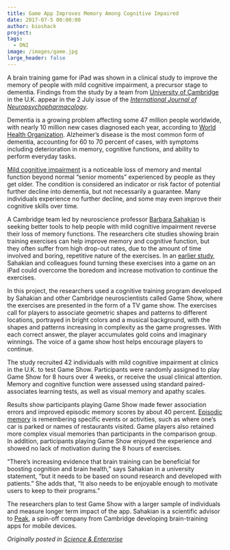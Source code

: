 ```yaml
---
title: Game App Improves Memory Among Cognitive Impaired
date: 2017-07-5 00:00:00
author: bioshack
project: 
tags:
  - DNI
image: /images/game.jpg
large_header: false
---
```


<p>A brain training game for iPad was shown in a clinical study to improve the memory of people with mild cognitive impairment, a precursor stage to dementia. Findings from the study by a team from <a href="http://www.cam.ac.uk/research/news/brain-training-app-found-to-improve-memory-in-people-with-mild-cognitive-impairment" target="_blank">University of Cambridge</a> in the U.K. appear in the 2 July issue of the <a href="https://academic.oup.com/ijnp/article/3868827/Cognitive-Training-Using-a-Novel-Memory-Game-on-an" target="_blank"><em>International Journal of Neuropsychopharmacology</em></a>.</p>

<p>Dementia is a growing problem affecting some 47 million people worldwide, with nearly 10 million new cases diagnosed each year, according to <a href="http://www.who.int/mediacentre/factsheets/fs362/en/" target="_blank">World Health Organization</a>. Alzheimer&#8217;s disease is the most common form of dementia, accounting for 60 to 70 percent of cases, with symptoms including deterioration in memory, cognitive functions, and ability to perform everyday tasks.</p>

<p><a href="http://www.mayoclinic.org/diseases-conditions/mild-cognitive-impairment/home/ovc-20206082" target="_blank">Mild cognitive impairment</a> is a noticeable loss of memory and mental function beyond normal &#8220;senior moments&#8221; experienced by people as they get older. The condition is considered an indicator or risk factor of potential further decline into dementia, but not necessarily a guarantee. Many individuals experience no further decline, and some may even improve their cognitive skills over time.</p>

<p>A Cambridge team led by neuroscience professor <a href="http://www.neuroscience.cam.ac.uk/directory/profile.php?barbara" target="_blank">Barbara Sahakian</a> is seeking better tools to help people with mild cognitive impairment reverse their loss of memory functions. The researchers cite studies showing brain training exercises can help improve memory and cognitive function, but they often suffer from high drop-out rates, due to the amount of time involved and boring, repetitive nature of the exercises. In an <a href="http://rstb.royalsocietypublishing.org/content/370/1677/20140214" target="_blank">earlier study</a>, Sahakian and colleagues found turning these exercises into a game on an iPad could overcome the boredom and increase motivation to continue the exercises.</p>

<p>In this project, the researchers used a cognitive training program developed by Sahakian and other Cambridge neuroscientists called Game Show, where the exercises are presented in the form of a TV game show. The exercises call for players to associate geometric shapes and patterns to different locations, portrayed in bright colors and a musical background, with the shapes and patterns increasing in complexity as the game progresses. With each correct answer, the player accumulates gold coins and imaginary winnings. The voice of a game show host helps encourage players to continue.</p>

<p>The study recruited 42 individuals with mild cognitive impairment at clinics in the U.K. to test Game Show. Participants were randomly assigned to play Game Show for 8 hours over 4 weeks, or receive the usual clinical attention. Memory and cognitive function were assessed using standard paired-associates learning tests, as well as visual memory and apathy scales.</p>

<p>Results show participants playing Game Show made fewer association errors and improved episodic memory scores by about 40 percent. <a href="http://memory.ucsf.edu/brain/memory/episodic" target="_blank">Episodic memory</a> is remembering specific events or activities, such as where one&#8217;s car is parked or names of restaurants visited. Game players also retained more complex visual memories than participants in the comparison group. In addition, participants playing Game Show enjoyed the experience and showed no lack of motivation during the 8 hours of exercises.</p>

<p>&#8220;There&#8217;s increasing evidence that brain training can be beneficial for boosting cognition and brain health,&#8221; says Sahakian in a university statement, &#8220;but it needs to be based on sound research and developed with patients.&#8221; She adds that, &#8220;It also needs to be enjoyable enough to motivate users to keep to their programs.&#8221;</p>

<p>The researchers plan to test Game Show with a larger sample of individuals and measure longer term impact of the app. Sahakian is a scientific advisor to <a href="http://www.peak.net" target="_blank">Peak</a>, a spin-off company from Cambridge developing brain-training apps for mobile devices.</p>

<p><em>Originally posted in <a href="http://sciencebusiness.technewslit.com/?p=31189" target="_blank">Science &amp; Enterprise</a></em></p>